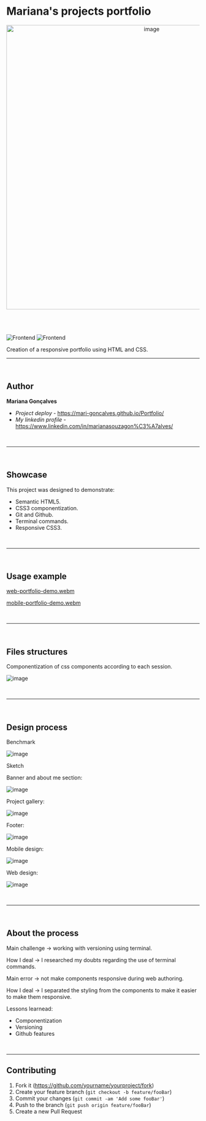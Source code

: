 # Mariana's projects portfolio

<div align="center">
  <img width="742" alt="image" src="https://github.com/Mari-Goncalves/Portfolio/assets/120994185/bbf9d3db-e8d9-47a8-85f3-be272fc34ffe">
</div>

<br>
<br>
<br>

![Frontend](https://img.shields.io/badge/Frontend-HTML5-orange?style=for-the-badge&logo=appveyor)
![Frontend](https://img.shields.io/badge/Style-CSS3-blue?style=for-the-badge&logo=appveyor)


Creation of a responsive portfolio using HTML and CSS.

---

<br>

## Author

**Mariana Gonçalves** 
* *Project deploy* - https://mari-goncalves.github.io/Portfolio/ 
* *My linkedin profile* - https://www.linkedin.com/in/marianasouzagon%C3%A7alves/

<br>

---

<br>

## Showcase

This project was designed to demonstrate:

* Semantic HTML5.
* CSS3 componentization.
* Git and Github.
* Terminal commands.
* Responsive CSS3.

<br>

---

<br>

## Usage example

[web-portfolio-demo.webm](https://github.com/Mari-Goncalves/Portfolio/assets/120994185/48a39c36-a925-4076-9f0c-1465c0551684)

[mobile-portfolio-demo.webm](https://github.com/Mari-Goncalves/Portfolio/assets/120994185/faacc57d-92db-4004-a07c-f1b8a01718e9)

<br>

---

<br>

## Files structures

Componentization of css components according to each session.

![image](https://github.com/Mari-Goncalves/Portfolio/assets/120994185/d5e39091-e3f1-43d0-a13c-4f08bbea9140)


<br>

---

<br>

## Design process

Benchmark

![image](https://github.com/Mari-Goncalves/Portfolio/assets/120994185/dd79c0ca-8ec2-4698-903c-0d73518eae0d)

Sketch

Banner and about me section:

![image](https://github.com/Mari-Goncalves/Portfolio/assets/120994185/248428e8-a042-48c5-ba76-1b144396bb4a)

Project gallery:

![image](https://github.com/Mari-Goncalves/Portfolio/assets/120994185/dfec14dd-b9fa-4454-8c4e-7da27fd6c76b)

Footer:

![image](https://github.com/Mari-Goncalves/Portfolio/assets/120994185/205acf39-2885-44bf-bb1d-3ad97929d3df)

Mobile design:

![image](https://github.com/Mari-Goncalves/Portfolio/assets/120994185/81a2009d-a869-4ff8-a077-4a82442afadc)

Web design:

![image](https://github.com/Mari-Goncalves/Portfolio/assets/120994185/c020d0f9-5af3-4ab0-8c34-d5be39136235)


<br>

---

<br>

## About the process

Main challenge -> working with versioning using terminal.

How I deal -> I researched my doubts regarding the use of terminal commands.

Main error -> not make components responsive during web authoring.

How I deal -> I separated the styling from the components to make it easier to make them responsive.

Lessons learnead:
- Componentization
- Versioning
- Github features

<br>

---

## Contributing

1. Fork it (<https://github.com/yourname/yourproject/fork>)
2. Create your feature branch (`git checkout -b feature/fooBar`)
3. Commit your changes (`git commit -am 'Add some fooBar'`)
4. Push to the branch (`git push origin feature/fooBar`)
5. Create a new Pull Request

<!-- Markdown link & img dfn's -->

[header-url]: github-template.png
[header-link]: https://github.com/alexandrerosseto

[repository-url]: https://github.com/alexandrerosseto/wbshopping

[cloud-provider-url]: https://wbshopping.herokuapp.com

[linkedin-url]: https://www.linkedin.com/in/alexandrerosseto

[wiki]: https://github.com/yourname/yourproject/wiki

[version-image]: https://img.shields.io/badge/Version-1.0.0-brightgreen?style=for-the-badge&logo=appveyor
[version-url]: https://img.shields.io/badge/version-1.0.0-green
[Frontend-image]: https://img.shields.io/badge/Frontend-Ionic-blue?style=for-the-badge
[Frontend-url]: https://img.shields.io/badge/Frontend-Ionic-blue?style=for-the-badge
[Backend-image]: https://img.shields.io/badge/Backend-Java%208-important?style=for-the-badge
[Backend-url]: https://img.shields.io/badge/Backend-Java%208-important?style=for-the-badge
